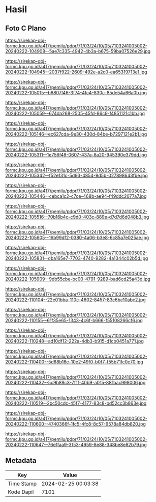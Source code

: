 # Hasil

## Foto C Plano

https://sirekap-obj-formc.kpu.go.id/a417/pemilu/pdpr/71/03/24/10/05/7103241005002-20240222-104908--5ae7c335-4942-4b3a-b675-59ba07526e29.jpg

https://sirekap-obj-formc.kpu.go.id/a417/pemilu/pdpr/71/03/24/10/05/7103241005002-20240222-104945--2037f922-2609-492e-a2c0-ea65319713e1.jpg

https://sirekap-obj-formc.kpu.go.id/a417/pemilu/pdpr/71/03/24/10/05/7103241005002-20240222-105015--b6807f46-3f74-4fc4-830c-85de54a66a0b.jpg

https://sirekap-obj-formc.kpu.go.id/a417/pemilu/pdpr/71/03/24/10/05/7103241005002-20240222-105059--674da268-2505-45fd-86c9-f4851121c1bb.jpg

https://sirekap-obj-formc.kpu.go.id/a417/pemilu/pdpr/71/03/24/10/05/7103241005002-20240222-105146--ec627cda-9e30-430d-84be-b7297121e2b1.jpg

https://sirekap-obj-formc.kpu.go.id/a417/pemilu/pdpr/71/03/24/10/05/7103241005002-20240222-105311--1e756f48-0607-437a-8a20-945390e379dd.jpg

https://sirekap-obj-formc.kpu.go.id/a417/pemilu/pdpr/71/03/24/10/05/7103241005002-20240222-105342--f52e131c-5d93-4854-9d5b-027898643fbe.jpg

https://sirekap-obj-formc.kpu.go.id/a417/pemilu/pdpr/71/03/24/10/05/7103241005002-20240222-105446--cebca1c2-c7ce-468b-ae94-f49ddc2077a7.jpg

https://sirekap-obj-formc.kpu.go.id/a417/pemilu/pdpr/71/03/24/10/05/7103241005002-20240222-105516--70b16b4c-c9d0-403c-889e-d7d7d6d048b3.jpg

https://sirekap-obj-formc.kpu.go.id/a417/pemilu/pdpr/71/03/24/10/05/7103241005002-20240222-105605--16b99df2-0380-4a06-b3e8-6c85a7e025ae.jpg

https://sirekap-obj-formc.kpu.go.id/a417/pemilu/pdpr/71/03/24/10/05/7103241005002-20240222-105831--dba165e7-7703-4740-9282-4a1344c02b5d.jpg

https://sirekap-obj-formc.kpu.go.id/a417/pemilu/pdpr/71/03/24/10/05/7103241005002-20240222-105909--9db55cbe-bc00-4791-9289-bad6cd25a43d.jpg

https://sirekap-obj-formc.kpu.go.id/a417/pemilu/pdpr/71/03/24/10/05/7103241005002-20240222-110104--22e01bba-110c-4602-8457-83c6bc10abc2.jpg

https://sirekap-obj-formc.kpu.go.id/a417/pemilu/pdpr/71/03/24/10/05/7103241005002-20240222-110155--61f35e65-1343-4c6f-b666-f55108266cf6.jpg

https://sirekap-obj-formc.kpu.go.id/a417/pemilu/pdpr/71/03/24/10/05/7103241005002-20240222-110248--ad10df12-222a-4db3-b915-d1cb0451a771.jpg

https://sirekap-obj-formc.kpu.go.id/a417/pemilu/pdpr/71/03/24/10/05/7103241005002-20240222-110400--5d68b16e-10e2-49f0-b0f7-f55b71fc0c70.jpg

https://sirekap-obj-formc.kpu.go.id/a417/pemilu/pdpr/71/03/24/10/05/7103241005002-20240222-110432--5c9b89c3-7f1f-40b9-a015-881bac998006.jpg

https://sirekap-obj-formc.kpu.go.id/a417/pemilu/pdpr/71/03/24/10/05/7103241005002-20240222-110519--2bc50cdc-45f7-4177-83c8-bd52cc3b863e.jpg

https://sirekap-obj-formc.kpu.go.id/a417/pemilu/pdpr/71/03/24/10/05/7103241005002-20240222-110600--4740366f-1fc5-4fc8-8c57-9578a84db820.jpg

https://sirekap-obj-formc.kpu.go.id/a417/pemilu/pdpr/71/03/24/10/05/7103241005002-20240222-110647--76e1faa9-3153-4959-8e88-348be8e82b79.jpg


## Metadata

| Key        | Value               |
| ---------- | ------------------- |
| Time Stamp | 2024-02-25 00:03:38 |
| Kode Dapil | 7101                |



